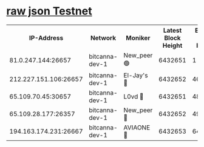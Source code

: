 [raw json Testnet](https://rpc-check.bcat.stavr.tech/bcat/rpc-bcat-result.json)
=


<table><tr><th>IP-Address</th><th>Network</th><th>Moniker</th><th>Latest Block Height</th><th>Earliest Block Height</th><th>Catching Up</th><th>Tx Index</th><th>Voting Power</th><th>Scan Time</th></tr><tr><td>81.0.247.144:26657</td><td>bitcanna-dev-1</td><td>New_peer 🟢</td><td>6432651</td><td>1</td><td>False</td><td>on</td><td>0</td><td>2024-02-14T05:28:20.248693588UTC</td></tr><tr><td>212.227.151.106:26657</td><td>bitcanna-dev-1</td><td>El-Jay's 🔴</td><td>6432652</td><td>4670391</td><td>False</td><td>on</td><td>2218164</td><td>2024-02-14T05:28:27.111694697UTC</td></tr><tr><td>65.109.70.45:30657</td><td>bitcanna-dev-1</td><td>L0vd 🔴</td><td>6432651</td><td>4828155</td><td>False</td><td>on</td><td>307920</td><td>2024-02-14T05:28:20.636987624UTC</td></tr><tr><td>65.109.28.177:26357</td><td>bitcanna-dev-1</td><td>New_peer 🔴</td><td>6432652</td><td>4952911</td><td>False</td><td>on</td><td>2237067</td><td>2024-02-14T05:28:27.489403121UTC</td></tr><tr><td>194.163.174.231:26667</td><td>bitcanna-dev-1</td><td>AVIAONE 🔴</td><td>6432653</td><td>6428591</td><td>False</td><td>on</td><td>1949865</td><td>2024-02-14T05:28:34.072566440UTC</td></tr></table>